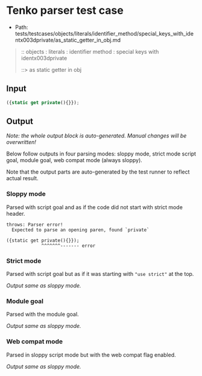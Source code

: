# Tenko parser test case

- Path: tests/testcases/objects/literals/identifier_method/special_keys_with_identx003dprivate/as_static_getter_in_obj.md

> :: objects : literals : identifier method : special keys with identx003dprivate
>
> ::> as static getter in obj

## Input

`````js
({static get private(){}});
`````

## Output

_Note: the whole output block is auto-generated. Manual changes will be overwritten!_

Below follow outputs in four parsing modes: sloppy mode, strict mode script goal, module goal, web compat mode (always sloppy).

Note that the output parts are auto-generated by the test runner to reflect actual result.

### Sloppy mode

Parsed with script goal and as if the code did not start with strict mode header.

`````
throws: Parser error!
  Expected to parse an opening paren, found `private`

({static get private(){}});
             ^^^^^^^------- error
`````

### Strict mode

Parsed with script goal but as if it was starting with `"use strict"` at the top.

_Output same as sloppy mode._

### Module goal

Parsed with the module goal.

_Output same as sloppy mode._

### Web compat mode

Parsed in sloppy script mode but with the web compat flag enabled.

_Output same as sloppy mode._
